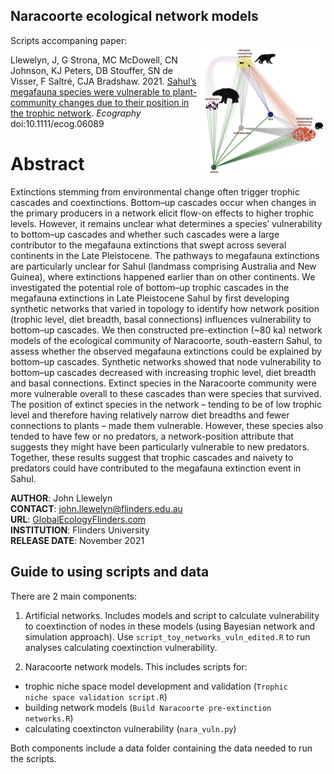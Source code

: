 ## Naracoorte ecological network models
<img align="right" src="Naracoorte network.png" alt="Naracoorte Ecological Network" width="200" style="margin-top: 20px">

Scripts accompaning paper:

Llewelyn, J, G Strona, MC McDowell, CN Johnson, KJ Peters, DB Stouffer, SN de Visser, F Saltré, CJA Bradshaw. 2021. [Sahul’s megafauna species were vulnerable to plant-community changes due to their position in the trophic network](http://doi.org/10.1111/ecog.06089). <em>Ecography</em> doi:10.1111/ecog.06089

# Abstract
Extinctions stemming from environmental change often trigger trophic cascades and coextinctions. Bottom–up cascades occur when changes in the primary producers in a
network elicit flow-on effects to higher trophic levels. However, it remains unclear what determines a species’ vulnerability to bottom–up cascades and whether such cascades were a large contributor to the megafauna extinctions that swept across several continents in the Late Pleistocene. The pathways to megafauna extinctions are particularly unclear for Sahul (landmass comprising Australia and New Guinea), where extinctions happened earlier than on other continents. We investigated the potential role of bottom–up trophic cascades in the megafauna extinctions in Late Pleistocene Sahul by first developing synthetic networks that varied in topology to identify how network position (trophic level, diet breadth, basal connections) influences vulnerability to bottom–up cascades. We then constructed pre-extinction (~80 ka) network models of the ecological community of Naracoorte, south-eastern Sahul, to assess whether the observed megafauna extinctions could be explained by bottom–up cascades. Synthetic networks showed that node vulnerability to bottom–up cascades decreased with increasing trophic level, diet breadth and basal connections. Extinct species in the Naracoorte community were more vulnerable overall to these cascades than were species that survived. The position of extinct species in the network – tending to be of low trophic level and therefore having relatively narrow diet breadths and fewer connections to plants – made them vulnerable. However, these species also tended to have few or no predators, a network-position attribute that suggests they might have been particularly vulnerable to new predators. Together, these results suggest that trophic cascades and naivety to predators could have contributed to the megafauna extinction event in Sahul.

<strong>AUTHOR</strong>: John Llewelyn<br>
<strong>CONTACT</strong>: john.llewelyn@flinders.edu.au<br>
<strong>URL</strong>: <a href="http://GlobalEcologyFlinders.com">GlobalEcologyFlinders.com</a><br>
<strong>INSTITUTION</strong>: Flinders University<br>
<strong>RELEASE DATE</strong>: November 2021

## Guide to using scripts and data 

There are 2 main components:

1. Artificial networks. Includes models and script to calculate vulnerability to coextinction of nodes in these models (using Bayesian network and simulation approach). Use <code>script_toy_networks_vuln_edited.R</code> to run analyses calculating coextinction vulnerability.

2. Naracoorte network models. This includes scripts for:
- trophic niche space model development and validation (<code>Trophic niche space validation script.R</code>)
- building network models (<code>Build Naracoorte pre-extinction networks.R</code>)
- calculating coextincton vulnerability (<code>nara_vuln.py</code>)

Both components include a data folder containing the data needed to run the scripts.

